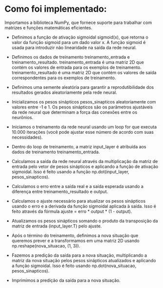 # Como foi implementado:
Importamos a biblioteca NumPy, que fornece suporte para trabalhar com matrizes e funções matemáticas eficientes.

- Definimos a função de ativação sigmoidal sigmoid(x), que retorna o valor da função sigmoid para um dado valor x. A função sigmoid é usada para introduzir não linearidade na saída da rede neural.

- Definimos os dados de treinamento treinamento_entrada e treinamento_resultado. treinamento_entrada é uma matriz 2D que contém os valores de entrada para os exemplos de treinamento. treinamento_resultado é uma matriz 2D que contém os valores de saída correspondentes para os exemplos de treinamento.

- Definimos uma semente aleatória para garantir a reprodutibilidade dos resultados gerados aleatoriamente pela rede neural.

- Inicializamos os pesos sinápticos pesos_sinapticos aleatoriamente com valores entre -1 e 1. Os pesos sinápticos são os parâmetros ajustáveis da rede neural que determinam a força das conexões entre os neurônios.

- Iniciamos o treinamento da rede neural usando um loop for que executa 10.000 iterações (você pode ajustar esse número de acordo com suas necessidades).

- Dentro do loop de treinamento, a matriz input_layer é atribuída aos dados de treinamento treinamento_entrada.

- Calculamos a saída da rede neural através da multiplicação da matriz de entrada pelo vetor de pesos sinápticos e aplicando a função de ativação sigmoidal. Isso é feito usando a função np.dot(input_layer, pesos_sinapticos).

- Calculamos o erro entre a saída real e a saída esperada usando a diferença entre treinamento_resultado e output.

- Calculamos o ajuste necessário para atualizar os pesos sinápticos usando o erro e a derivada da função sigmoidal aplicada à saída. Isso é feito através da fórmula ajuste = erro * output * (1 - output).

- Atualizamos os pesos sinápticos somando o produto da transposição da matriz de entrada (input_layer.T) pelo ajuste.

- Após o término do treinamento, definimos a nova situação que queremos prever e a transformamos em uma matriz 2D usando np.reshape(nova_situacao, (1, 3)).

- Fazemos a predição da saída para a nova situação, multiplicando a matriz da nova situação pelos pesos sinápticos atualizados e aplicando a função sigmoidal. Isso é feito usando np.dot(nova_situacao, pesos_sinapticos).

- Imprimimos a predição da saída para a nova situação.

